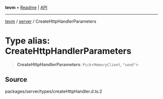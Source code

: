 **tevm** • [Readme](../../README.md) \| [API](../../modules.md)

***

[tevm](../../README.md) / [server](../README.md) / CreateHttpHandlerParameters

# Type alias: CreateHttpHandlerParameters

> **CreateHttpHandlerParameters**: `Pick`\<`MemoryClient`, `"send"`\>

## Source

packages/server/types/createHttpHandler.d.ts:2
